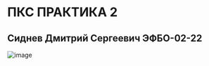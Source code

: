 # ПКС ПРАКТИКА 2

## Cиднев Дмитрий Сергеевич ЭФБО-02-22



![image](https://github.com/user-attachments/assets/338b43d1-43f3-41a5-8403-7baca4fdfc0b)
